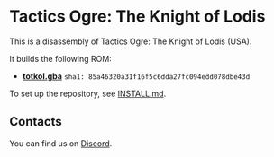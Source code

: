 # Tactics Ogre: The Knight of Lodis

This is a disassembly of Tactics Ogre: The Knight of Lodis (USA).

It builds the following ROM:

* [**totkol.gba**](https://datomatic.no-intro.org/index.php?page=show_record&s=23&n=0419) `sha1: 85a46320a31f16f5c6dda27fc094edd078dbe43d`

To set up the repository, see [INSTALL.md](INSTALL.md).

## Contacts

You can find us on [Discord](https://discord.gg/d5dubZ3).
